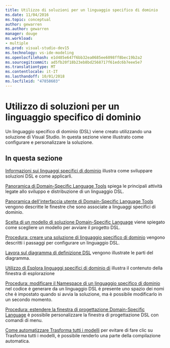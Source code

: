 ```yaml
---
title: Utilizzo di soluzioni per un linguaggio specifico di dominio
ms.date: 11/04/2016
ms.topic: conceptual
author: gewarren
ms.author: gewarren
manager: douge
ms.workload:
- multiple
ms.prod: visual-studio-dev15
ms.technology: vs-ide-modeling
ms.openlocfilehash: e1d485e647f6bb32ea0685ee6098ff8bec19b2a2
ms.sourcegitcommit: ad5fb20f18b23eb8bd2568717f61edc6b7eee5e7
ms.translationtype: MT
ms.contentlocale: it-IT
ms.lasthandoff: 10/01/2018
ms.locfileid: "47858603"
---
```

# <a name="working-with-domain-specific-language-solutions"></a>Utilizzo di soluzioni per un linguaggio specifico di dominio
Un linguaggio specifico di dominio (DSL) viene creato utilizzando una soluzione di Visual Studio. In questa sezione viene illustrato come configurare e personalizzare la soluzione.

## <a name="in-this-section"></a>In questa sezione
 [Informazioni sui linguaggi specifici di dominio](../modeling/about-domain-specific-languages.md) illustra come sviluppare soluzioni DSL e come applicarli.

 [Panoramica di Domain-Specific Language Tools](../modeling/overview-of-domain-specific-language-tools.md) spiega le principali attività legate allo sviluppo e distribuzione di un linguaggio DSL.

 [Panoramica dell'interfaccia utente di Domain-Specific Language Tools](../modeling/overview-of-the-domain-specific-language-tools-user-interface.md) vengono descritte le finestre che sono associate a linguaggi specifici di dominio.

 [Scelta di un modello di soluzione Domain-Specific Language](../modeling/choosing-a-domain-specific-language-solution-template.md) viene spiegato come scegliere un modello per avviare il progetto DSL.

 [Procedura: creare una soluzione di linguaggio specifico di dominio](../modeling/how-to-create-a-domain-specific-language-solution.md) vengono descritti i passaggi per configurare un linguaggio DSL.

 [Lavora sul diagramma di definizione DSL](../modeling/working-with-the-dsl-definition-diagram.md) vengono illustrate le parti del diagramma.

 [Utilizzo di Esplora linguaggi specifici di dominio di](../modeling/working-with-the-domain-specific-language-explorer.md) illustra il contenuto della finestra di esplorazione

 [Procedura: modificare il Namespace di un linguaggio specifico di dominio](../modeling/how-to-change-the-namespace-of-a-domain-specific-language.md) nel codice è generare da un linguaggio DSL è presente uno spazio dei nomi che è impostato quando si avvia la soluzione, ma è possibile modificarlo in un secondo momento.

 [Procedura: estendere la finestra di progettazione Domain-Specific Language](../modeling/how-to-extend-the-domain-specific-language-designer.md) è possibile personalizzare la finestra di progettazione DSL con comandi di menu.

 [Come automatizzare Trasforma tutti i modelli](http://msdn.microsoft.com/b63cfe20-fe5e-47cc-9506-59b29bca768a) per evitare di fare clic su Trasforma tutti i modelli, è possibile renderlo una parte della compilazione automatica.
